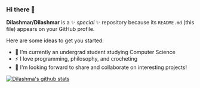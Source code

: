 ### Hi there 👋


**Dilashmar/Dilashmar** is a ✨ _special_ ✨ repository because its `README.md` (this file) appears on your GitHub profile.

Here are some ideas to get you started:

- 🌱 I’m currently an undergrad student studying Computer Science
- ⚡  I love programming, philosophy, and crocheting
- 👯 I'm looking forward to share and collaborate on interesting projects!

[![Dilashma's github stats](https://github-readme-stats.vercel.app/api?username=Dilashmar&count_private=true&show_icons=true&theme=radical&hide_rank=false)](https://github.com/anuraghazra/github-readme-stats)
